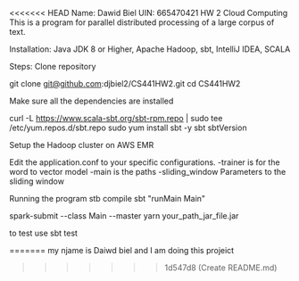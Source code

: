 <<<<<<< HEAD
Name: Dawid Biel UIN: 665470421
HW 2 Cloud Computing This is a program for parallel distributed processing of a large corpus of text.

Installation: Java JDK 8 or Higher, Apache Hadoop, sbt, IntelliJ IDEA, SCALA

Steps: Clone repository

git clone git@github.com:djbiel2/CS441HW2.git cd CS441HW2

Make sure all the dependencies are installed


curl -L https://www.scala-sbt.org/sbt-rpm.repo | sudo tee /etc/yum.repos.d/sbt.repo
sudo yum install sbt -y
sbt sbtVersion

Setup the Hadoop cluster on AWS EMR

Edit the application.conf to your specific configurations. -trainer is for the word to vector model -main is the paths -sliding_window Parameters to the sliding window

Running the program
stb compile
sbt "runMain Main"


spark-submit --class Main --master yarn your_path_jar_file.jar


to test use
sbt test


=======
my njame is Daiwd biel and I am doing this projeict
>>>>>>> 1d547d8 (Create README.md)
